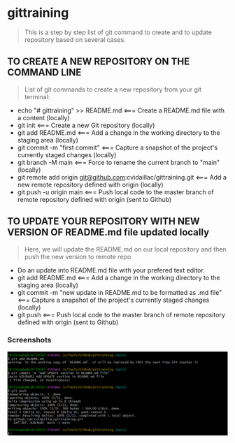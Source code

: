 # gittraining

> This is a step by step list of git command to create and to update repository based on several cases.


## TO CREATE A NEW REPOSITORY ON THE COMMAND LINE

> List of git commands to create a new repository from your git terminal:

-   echo "# gittraining" >> README.md          <===  Create a README.md file with a content   (locally)
-   git init                                   <===  Create a new Git repository (locally)
-   git add README.md          		     <===  Add a change in the working directory to the staging area  (locally)
-   git commit -m "first commit"               <===  Capture a snapshot of the project's currently staged changes  (locally)
-   git branch -M main         		     <===  Force to rename the current branch to "main"   (locally)
-   git remote add origin git@github.com:cvidaillac/gittraining.git          <===  Add a new remote repository defined with origin (locally)
-   git push -u origin main         	     <===  Push local code to the master branch of remote repository defined with origin (sent to Github)
  
  
## TO UPDATE YOUR REPOSITORY WITH NEW VERSION OF README.md file updated locally

> Here, we will update the README.md on our local repository and then push the new version to remote repo

-   Do an update into README.md file with your prefered text editor.
-   git add README.md             <===  Add a change in the working directory to the staging area  (locally)
-   git commit -m "new update in README.md to be formatted as .md file"               <===  Capture a snapshot of the project's currently staged changes  (locally)
-   git push          	          <===  Push local code to the master branch of remote repository defined with origin (sent to Github) 

### Screenshots
![Example screenshot](./img/sample_update1.png)
